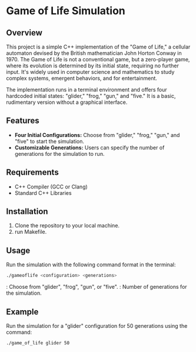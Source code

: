 # Game of Life Simulation

## Overview

This project is a simple C++ implementation of the "Game of Life," a cellular automaton devised by the British mathematician John Horton Conway in 1970. The Game of Life is not a conventional game, but a zero-player game, where its evolution is determined by its initial state, requiring no further input. It's widely used in computer science and mathematics to study complex systems, emergent behaviors, and for entertainment.

The implementation runs in a terminal environment and offers four hardcoded initial states: "glider," "frog," "gun," and "five." It is a basic, rudimentary version without a graphical interface.

## Features

- **Four Initial Configurations:** Choose from "glider," "frog," "gun," and "five" to start the simulation.
- **Customizable Generations:** Users can specify the number of generations for the simulation to run.

## Requirements

- C++ Compiler (GCC or Clang)
- Standard C++ Libraries

## Installation

1. Clone the repository to your local machine.
2. run Makefile.

## Usage

Run the simulation with the following command format in the terminal:
```bash
./gameoflife <configuration> <generations>
```
<configuration>: Choose from "glider", "frog", "gun", or "five".
<generations>: Number of generations for the simulation.

## Example

Run the simulation for a "glider" configuration for 50 generations using the command:
```bash
./game_of_life glider 50
```


